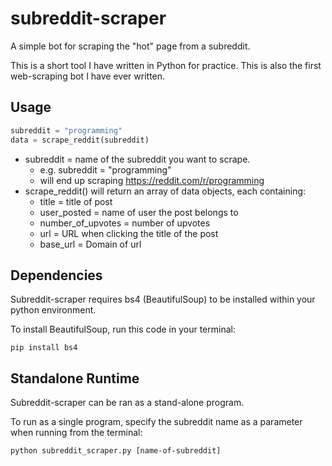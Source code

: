 # subreddit-scraper
A simple bot for scraping the "hot" page from a subreddit.

This is a short tool I have written in Python for practice. This is also the first web-scraping bot I have ever written.

## Usage
```python
subreddit = "programming"
data = scrape_reddit(subreddit)
```

- subreddit = name of the subreddit you want to scrape.
  - e.g. subreddit = "programming"
  - will end up scraping https://reddit.com/r/programming
- scrape_reddit() will return an array of data objects, each containing:
  - title = title of post
  - user_posted = name of user the post belongs to
  - number_of_upvotes = number of upvotes
  - url = URL when clicking the title of the post
  - base_url = Domain of url

## Dependencies
Subreddit-scraper requires bs4 (BeautifulSoup) to be installed within your python environment.

To install BeautifulSoup, run this code in your terminal:
```
pip install bs4
```

## Standalone Runtime
Subreddit-scraper can be ran as a stand-alone program.

To run as a single program, specify the subreddit name as a parameter when running from the terminal:
```
python subreddit_scraper.py [name-of-subreddit]
```
